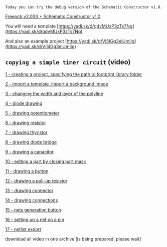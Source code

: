 `Today you can try the debug version of the Schematic Constructor v1.0.`

[Freepcb v2.033 + Schematic Constructor v1.0](https://yadi.sk/d/Nh0Ed17JoSJpxQ)

You will need a template [https://yadi.sk/d/qdvMUxP3zTs7Ng](https://yadi.sk/d/qdvMUxP3zTs7Ng)

And also an example project [https://yadi.sk/d/Vj5IGg3eiUmIig](https://yadi.sk/d/Vj5IGg3eiUmIig)

## `copying a simple timer circuit` (video)

[1 - creating a project, specifying the path to footprint library folder](https://youtu.be/H1uZzMVUMOc)

[2 - import a template, import a background image](https://youtu.be/V0ix2GWWRaM)

[3 - changing the width and layer of the polyline](https://youtu.be/D8pTB5NAjCI)

[4 - diode drawing](https://youtu.be/na33cL3IMn0)

[5 - drawing potentiometer](https://youtu.be/v8MPuEJqje8)

[6 - drawing resistor](https://youtu.be/lYK6PNfw7r4)

[7 - drawing thyristor](https://youtu.be/qxRxv7srthc)

[8 - drawing diode bridge](https://youtu.be/tKCQssXg1BA)

[9 - drawing a capacitor](https://youtu.be/G9NGE1C3PKo)

[10 - editing a part by closing part mask](https://youtu.be/ct-FjsfY7e8)

[11 - drawing a button](https://youtu.be/cytck9fXcNE)

[12 - drawing a pull-up resistor](https://youtu.be/UsyALApu1q0)

[13 - drawing connector](https://youtu.be/1TEQsyH99Lk)

[14 - drawing connections](https://youtu.be/dU1ByJahj-Q)

[15 - nets generation button](https://youtu.be/72sbJE68BL0)

[16 - setting up a net on a pin](https://youtu.be/YpTM1YmoRAM)

[17 - netlist export](https://youtu.be/7fmy2QasyDU)

download all video in one archive [is being prepared, please wait]
